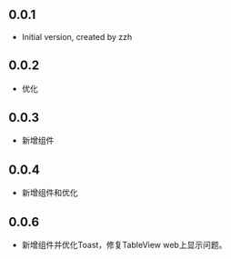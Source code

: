 ## 0.0.1
- Initial version, created by zzh

## 0.0.2
- 优化

## 0.0.3
- 新增组件

## 0.0.4
- 新增组件和优化

## 0.0.6
- 新增组件并优化Toast，修复TableView web上显示问题。